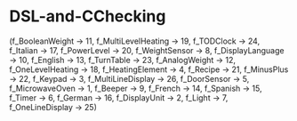 # DSL-and-CChecking
(f_BooleanWeight -> 11, f_MultiLevelHeating -> 19, f_TODClock -> 24, f_Italian -> 17, f_PowerLevel -> 20, f_WeightSensor -> 8,
f_DisplayLanguage -> 10, f_English -> 13, f_TurnTable -> 23, f_AnalogWeight -> 12, f_OneLevelHeating -> 18, f_HeatingElement -> 4,
f_Recipe -> 21, f_MinusPlus -> 22, f_Keypad -> 3, f_MultiLineDisplay -> 26, f_DoorSensor -> 5, f_MicrowaveOven -> 1, f_Beeper -> 9,
f_French -> 14, f_Spanish -> 15, f_Timer -> 6, f_German -> 16, f_DisplayUnit -> 2, f_Light -> 7, f_OneLineDisplay -> 25)

